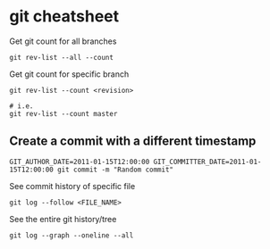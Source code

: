 # git cheatsheet

Get git count for all branches
```
git rev-list --all --count
```

Get git count for specific branch
```
git rev-list --count <revision>

# i.e.
git rev-list --count master
```

## Create a commit with a different timestamp
```
GIT_AUTHOR_DATE=2011-01-15T12:00:00 GIT_COMMITTER_DATE=2011-01-15T12:00:00 git commit -m "Random commit"
```

See commit history of specific file
```
git log --follow <FILE_NAME>
```

See the entire git history/tree
```
git log --graph --oneline --all
```

